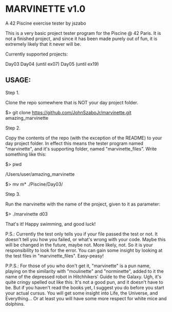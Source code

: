 # MARVINETTE v1.0
A 42 Piscine exercise tester by jszabo

This is a very basic project tester program for the Piscine @ 42 Paris.
It is not a finished project, and since it has been made purely out of fun,
it is extremely likely that it never will be.

Currently supported projects:

Day03
Day04 (until ex07)
Day05 (until ex19)

USAGE:
----------------------------------------------

Step 1.

Clone the repo somewhere that is NOT your day project folder.

$> git clone https://github.com/JohnSzaboJr/marvinette.git amazing_marvinette

Step 2.

Copy the contents of the repo (with the exception of the README) to your
day project folder. In effect this means the tester program named "marvinette", and it's supporting folder, named "marvinette_files". Write something like this:

$> pwd

/Users/user/amazing_marvinette

$> mv m* ./Piscine/Day03/

Step 3.

Run the marvinette with the name of the project, given to it as parameter:

$> ./marvinette d03

That's it! Happy swimming, and good luck!

P.S.: Currently the test only tells you if your file passed the test or not.
It doesn't tell you how you failed, or what's wrong with your code. Maybe this
will be changed in the future, maybe not. More likely, not. So it is your
responsibility to look for the error. You can gain some insight by looking
at the test files in "marvinette_files". Easy-peasy!

P.P.S.: For those of you who don't get it, "marvinette" is a pun name, playing
on the similarity with "moulinette" and "norminette", added to it the name of
the depressed robot in Hitchhikers' Guide to the Galaxy. Ugh, it's quite cringy
spelled out like this. It's not a good pun, and it doesn't have to be. But if
you haven't read the books yet, I suggest you do before you start your actual 
cursus. You will get some insight into Life, the Universe, and Everything... 
Or at least you will have some more respect for white mice and dolphins.
